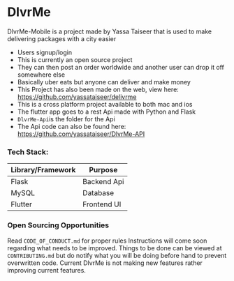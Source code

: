 # DlvrMe


DlvrMe-Mobile is a project made by Yassa Taiseer that is used to make delivering packages with a city easier
  - Users signup/login
  - This is currently an open source project
  - They can then post an order worldwide and another user can drop it off somewhere else
  - Basically uber eats but anyone can deliver and make money
  - This Project has also been made on the web, view here: https://github.com/yassataiseer/delivrme
  - This is a cross platform project available to both mac and ios
  - The flutter app goes to a rest Api made with Python and Flask
  - ```DlvrMe-Api```is the folder for the Api
  - The Api code can also be found here: https://github.com/yassataiseer/DlvrMe-API

### Tech Stack:
|Library/Framework| Purpose |
| ------ | ------ |
| Flask | Backend Api |
| MySQL | Database |
| Flutter| Frontend UI |


### Open Sourcing Opportunities
Read ```CODE_OF_CONDUCT.md``` for proper rules
Instructions will come soon regarding what needs
to be improved.
Things to be done can be viewed at  ```CONTRIBUTING.md``` but do notify what
you will be doing before hand to prevent overwritten code.
Current DlvrMe is not making new features rather improving current features.
